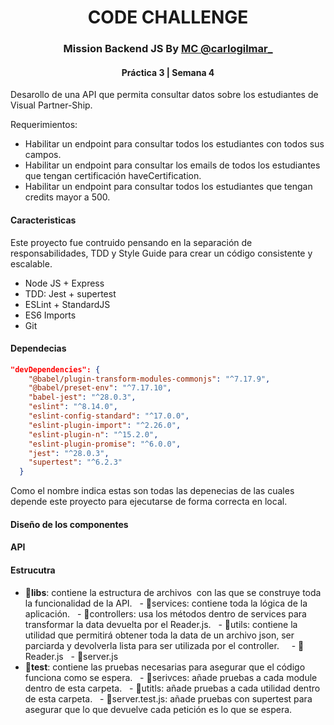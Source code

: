 <h1 align="center">CODE CHALLENGE</h1>
<h3 align="center">Mission Backend JS By <a href="https://www.instagram.com/carlogilmar_/">MC @carlogilmar_</a></h3> 
<h4 align="center">Práctica 3 | Semana 4</h4>

Desarollo de una API que permita consultar datos sobre los estudiantes de Visual Partner-Ship.

Requerimientos:

- Habilitar un endpoint para consultar todos los estudiantes con todos sus campos.
- Habilitar un endpoint para consultar los emails de todos los estudiantes que tengan certificación haveCertification.
- Habilitar un endpoint para consultar todos los estudiantes que tengan credits mayor a 500.

#### Caracteristicas
Este proyecto fue contruido pensando  en la separación de responsabilidades, TDD y Style Guide para crear un código consistente y escalable.

- Node JS + Express
- TDD: Jest + supertest
- ESLint + StandardJS
- ES6 Imports
- Git
#### Dependecias

```json
"devDependencies": {
    "@babel/plugin-transform-modules-commonjs": "^7.17.9",
    "@babel/preset-env": "^7.17.10",
    "babel-jest": "^28.0.3",
    "eslint": "^8.14.0",
    "eslint-config-standard": "^17.0.0",
    "eslint-plugin-import": "^2.26.0",
    "eslint-plugin-n": "^15.2.0",
    "eslint-plugin-promise": "^6.0.0",
    "jest": "^28.0.3",
    "supertest": "^6.2.3"
  }
```
Como el nombre indica estas son todas las depenecias de las cuales depende este proyecto para ejecutarse de forma correcta en local.

#### Diseño de los componentes
#### API

#### Estrucutra

- **📂libs**: contiene la estructura de archivos  con las que se construye toda la funcionalidad de la API.
  - 📂services: contiene toda la lógica de la aplicación.
  - 📂controllers: usa los métodos dentro de services para transformar la data devuelta por el Reader.js.
  - 📂utils: contiene la utilidad que permitirá obtener toda la data de un archivo json, ser parciarda y devolverla lista para ser utilizada por el controller. 
    - 📄Reader.js
  - 📄server.js
- **📂test**: contiene las pruebas necesarias para asegurar que el código funciona como se espera.
  - 📂serivces: añade pruebas a cada module dentro de esta carpeta. 
  - 📂utitls: añade pruebas a cada utilidad dentro de esta carpeta. 
  - 📄server.test.js: añade pruebas con supertest para asegurar que lo que devuelve cada petición es lo que se espera.
